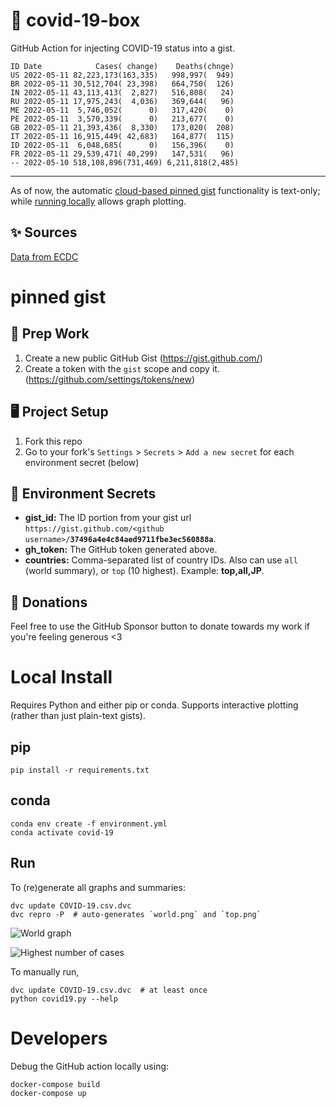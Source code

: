 # 🏥 covid-19-box

GitHub Action for injecting COVID-19 status into a gist.

```
ID Date            Cases( change)    Deaths(chnge)
US 2022-05-11 82,223,173(163,335)   998,997(  949)
BR 2022-05-11 30,512,704( 23,398)   664,750(  126)
IN 2022-05-11 43,113,413(  2,827)   516,808(   24)
RU 2022-05-11 17,975,243(  4,036)   369,644(   96)
ME 2022-05-11  5,746,052(      0)   317,420(    0)
PE 2022-05-11  3,570,339(      0)   213,677(    0)
GB 2022-05-11 21,393,436(  8,330)   173,020(  208)
IT 2022-05-11 16,915,449( 42,683)   164,877(  115)
ID 2022-05-11  6,048,685(      0)   156,396(    0)
FR 2022-05-11 29,539,471( 40,299)   147,531(   96)
-- 2022-05-10 518,108,896(731,469) 6,211,818(2,485)
```

---

As of now, the automatic [cloud-based pinned gist](#pinned-gist) functionality is text-only;
while [running locally](#local-install) allows graph plotting.

## ✨ Sources

[Data from ECDC](https://www.ecdc.europa.eu/en/publications-data/download-todays-data-geographic-distribution-covid-19-cases-worldwide)

# pinned gist

## 🎒 Prep Work
1. Create a new public GitHub Gist (https://gist.github.com/)
1. Create a token with the `gist` scope and copy it. (https://github.com/settings/tokens/new)

## 🖥 Project Setup
1. Fork this repo
1. Go to your fork's `Settings` > `Secrets` > `Add a new secret` for each environment secret (below)

## 🤫 Environment Secrets
- **gist_id:** The ID portion from your gist url `https://gist.github.com/<github username>/`**`37496a4e4c84aed9711fbe3ec560888a`**.
- **gh_token:** The GitHub token generated above.
- **countries:** Comma-separated list of country IDs. Also can use `all` (world summary), or `top` (10 highest). Example: **top,all,JP**.

## 💸 Donations

Feel free to use the GitHub Sponsor button to donate towards my work if you're feeling generous <3

# Local Install

Requires Python and either pip or conda. Supports interactive plotting (rather than just plain-text gists).

## pip

```
pip install -r requirements.txt
```

## conda

```
conda env create -f environment.yml
conda activate covid-19
```

## Run

To (re)generate all graphs and summaries:

```
dvc update COVID-19.csv.dvc
dvc repro -P  # auto-generates `world.png` and `top.png`
```

![World graph](world.png)

![Highest number of cases](top.png)

To manually run,

```
dvc update COVID-19.csv.dvc  # at least once
python covid19.py --help
```

# Developers

Debug the GitHub action locally using:

```
docker-compose build
docker-compose up
```
